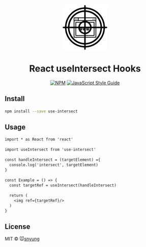 <p align="center">
    <a href="https://seonhyungjo.github.io/use-intersect/"><img width="140" src="./static/use-intersect-logo.png" alt="React useIntersect Logo" /></a>

<h1 align="center">React useIntersect Hooks</h1>

<div align="center">

[![NPM](https://img.shields.io/npm/v/use-intersect.svg)](https://www.npmjs.com/package//use-intersect) [![JavaScript Style Guide](https://img.shields.io/badge/code_style-standard-brightgreen.svg)](https://standardjs.com)

</div>

## Install

```bash
npm install --save use-intersect
```

## Usage

```tsx
import * as React from 'react'

import useIntersect from 'use-intersect'

const handleIntersect = (targetElement) ={
  console.log('intersect', targetElement)
}

const Example = () => {
  const targetRef = useIntersect(handleIntersect)

  return (
    <img ref={targetRef}/>
  )
}
```

## License

MIT © :mouse:[snyung](https://github.com/seonhyungjo)
